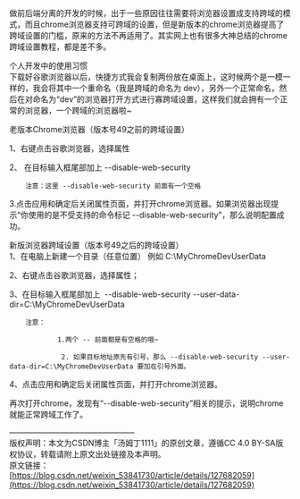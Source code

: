 做前后端分离的开发的时候，出于一些原因往往需要将浏览器设置成支持跨域的模式，而且chrome浏览器支持可跨域的设置，但是新版本的chrome浏览器提高了跨域设置的门槛，原来的方法不再适用了。其实网上也有很多大神总结的chrome跨域设置教程，都是差不多。

个人开发中的使用习惯<br />下载好谷歌浏览器以后，快捷方式我会复制两份放在桌面上，这时候两个是一模一样的，我会将其中一个重命名（我是跨域的命名为 dev），另外一个正常命名，然后在对命名为“dev”的浏览器打开方式进行寡跨域设置，这样我们就会拥有一个正常的浏览器，一个跨域的浏览器啦~

老版本Chrome浏览器（版本号49之前的跨域设置）

1、右键点击谷歌浏览器，选择属性

2、 在目标输入框尾部加上 --disable-web-security

```
    注意：这里 --disable-web-security 前面有一个空格
```

3.点击应用和确定后关闭属性页面，并打开chrome浏览器。如果浏览器出现提示“你使用的是不受支持的命令标记 --disable-web-security”，那么说明配置成功。

新版浏览器跨域设置（版本号49之后的跨域设置）<br />1、在电脑上新建一个目录（任意位置） 例如 C:\MyChromeDevUserData

2、右键点击谷歌浏览器，选择属性；

3、在目标输入框尾部加上  --disable-web-security --user-data-dir=C:\MyChromeDevUserData

```
    注意：

            1.两个 -- 前面都是有空格的哦~

             2. 如果目标地址原先有引号，那么 --disable-web-security --user-data-dir=C:\MyChromeDevUserData 要加在引号外面。
```

4、点击应用和确定后关闭属性页面，并打开chrome浏览器。

再次打开chrome，发现有“--disable-web-security”相关的提示，说明chrome就能正常跨域工作了。

————————————————<br />版权声明：本文为CSDN博主「汤姆丁1111」的原创文章，遵循CC 4.0 BY-SA版权协议，转载请附上原文出处链接及本声明。<br />原文链接：[https://blog.csdn.net/weixin_53841730/article/details/127682059](https://blog.csdn.net/weixin_53841730/article/details/127682059)
